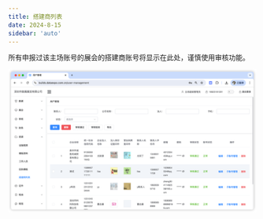 ```yaml
---
title: 搭建商列表
date: 2024-8-15
sidebar: 'auto'
---
```


所有申报过该主场账号的展会的搭建商账号将显示在此处，谨慎使用审核功能。

![image-20240815153024202](../../../assets/builds/image-20240815153024202.png)